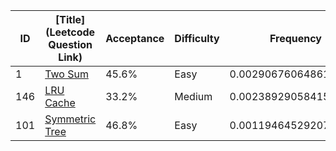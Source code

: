 |ID|[Title](Leetcode Question Link)|Acceptance|Difficulty|Frequency|
|----|-----|----|---|---|
|1|[Two Sum]( https://leetcode.com/problems/two-sum)|45.6%|Easy|0.002906760648617138|
|146|[LRU Cache]( https://leetcode.com/problems/lru-cache)|33.2%|Medium|0.0023892905841572196|
|101|[Symmetric Tree]( https://leetcode.com/problems/symmetric-tree)|46.8%|Easy|0.0011946452920786098|
